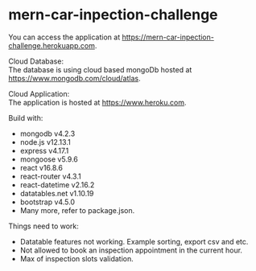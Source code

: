 # mern-car-inpection-challenge

You can access the application at https://mern-car-inpection-challenge.herokuapp.com.

Cloud Database:<br />
The database is using cloud based mongoDb hosted at https://www.mongodb.com/cloud/atlas.

Cloud Application:<br />
The application is hosted at https://www.heroku.com.

Build with:

<ul>
<li>mongodb v4.2.3</li>
<li>node.js v12.13.1</li>
<li>express v4.17.1</li>
<li>mongoose v5.9.6</li>
<li>react v16.8.6</li>
<li>react-router v4.3.1</li>
<li>react-datetime v2.16.2</li>
<li>datatables.net v1.10.19</li>
<li>bootstrap v4.5.0</li>
<li>Many more, refer to package.json.</li>
</ul>

Things need to work:

<ul>
<li>Datatable features not working. Example sorting, export csv and etc.</li>
<li>Not allowed to book an inspection appointment in the current hour.</li>
<li>Max of inspection slots validation.</li>
</ul>
